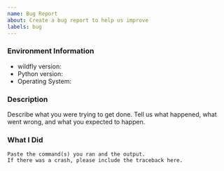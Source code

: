 ```yaml
---
name: Bug Report
about: Create a bug report to help us improve
labels: bug
---
```


<!-- Please search existing issues to avoid creating duplicates. -->

### Environment Information

-   wildfly version:
-   Python version:
-   Operating System:

### Description

Describe what you were trying to get done.
Tell us what happened, what went wrong, and what you expected to happen.

### What I Did

```
Paste the command(s) you ran and the output.
If there was a crash, please include the traceback here.
```
